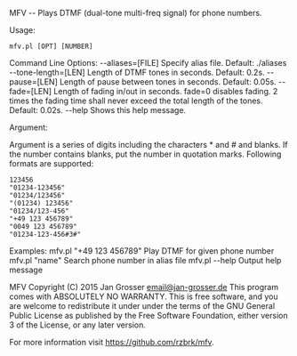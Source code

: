 MFV -- Plays DTMF (dual-tone multi-freq signal) for phone numbers.

Usage:

    mfv.pl [OPT] [NUMBER]

Command Line Options:
    --aliases=[FILE]        Specify alias file. Default: ./aliases
    --tone-length=[LEN]     Length of DTMF tones in seconds. Default: 0.2s.
    --pause=[LEN]           Length of pause between tones in seconds.
                            Default: 0.05s.
    --fade=[LEN]            Length of fading in/out in seconds. fade=0
                            disables fading. 2 times the fading time shall
                            never exceed the total length of the tones.
                            Default: 0.02s.
    --help                  Shows this help message.

Argument:

Argument is a series of digits including the characters * and # and blanks.
If the number contains blanks, put the number in quotation marks. Following
formats are supported:

    123456
    "01234-123456"
    "01234/123456"
    "(01234) 123456"
    "01234/123-456"
    "+49 123 456789"
    "0049 123 456789"
    "01234-123-456#3#"

Examples:
    mfv.pl "+49 123 456789"     Play DTMF for given phone number
    mfv.pl "name"               Search phone number in alias file
    mfv.pl --help               Output help message

MFV Copyright (C) 2015 Jan Grosser <email@jan-grosser.de>
This program comes with ABSOLUTELY NO WARRANTY. This is free software, and
you are welcome to redistribute it under under the terms of the GNU General
Public License as published by the Free Software Foundation, either version 3
of the License, or any later version.

For more information visit <https://github.com/rzbrk/mfv>.

